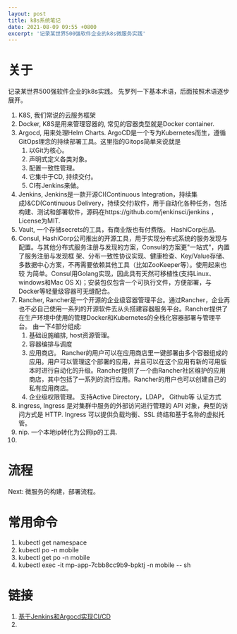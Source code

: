 ```yaml
---
layout: post
title: k8s系统笔记
date: 2021-08-09 09:55 +0800
excerpt: '记录某世界500强软件企业的k8s微服务实践'
---
```


# 关于
记录某世界500强软件企业的k8s实践。 先罗列一下基本术语，后面按照术语逐步展开。

1. K8S, 我们常说的云服务框架
2. Docker, K8S是用来管理容器的, 常见的容器类型就是Docker container.
3. Argocd, 用来处理Helm Charts.  ArgoCD是一个专为Kubernetes而生，遵循GitOps理念的持续部署工具。这里指的Gitops简单来说就是
   1. 以Git为核心。
   2. 声明式定义各类对象。
   3. 配置一致性管理。
   4. 它集中于CD, 持续交付。
   5. CI有Jenkins来做。
4. Jenkins, Jenkins是一款开源CI(Continuous Integration，持续集成)&CD(Continuous Delivery，持续交付)软件，用于自动化各种任务，包括构建、测试和部署软件，源码在https://github.com/jenkinsci/jenkins ，License为MIT.
1. Vault, 一个存储secrets的工具，有商业版也有付费版。 HashiCorp出品.
2. Consul, HashiCorp公司推出的开源工具，用于实现分布式系统的服务发现与配置。与其他分布式服务注册与发现的方案，Consul的方案更"一站式"，内置了服务注册与发现框 架、分布一致性协议实现、健康检查、Key/Value存储、多数据中心方案，不再需要依赖其他工具（比如ZooKeeper等）。使用起来也较 为简单。Consul用Golang实现，因此具有天然可移植性(支持Linux、windows和Mac OS X)；安装包仅包含一个可执行文件，方便部署，与Docker等轻量级容器可无缝配合。
3. Rancher, Rancher是一个开源的企业级容器管理平台。通过Rancher，企业再也不必自己使用一系列的开源软件去从头搭建容器服务平台。Rancher提供了在生产环境中使用的管理Docker和Kubernetes的全栈化容器部署与管理平台。 由一下4部分组成:
   1.  基础设施编排, host资源管理。
   2.  容器编排与调度
   3.  应用商店。 Rancher的用户可以在应用商店里一键部署由多个容器组成的应用。用户可以管理这个部署的应用，并且可以在这个应用有新的可用版本时进行自动化的升级。Rancher提供了一个由Rancher社区维护的应用商店，其中包括了一系列的流行应用。Rancher的用户也可以创建自己的私有应用商店。
   4.  企业级权限管理。 支持Active Directory，LDAP， Github等 认证方式
4. ingress, Ingress 是对集群中服务的外部访问进行管理的 API 对象，典型的访问方式是 HTTP. Ingress 可以提供负载均衡、SSL 终结和基于名称的虚拟托管。
5. nip. 一个本地ip转化为公网ip的工具.
6.


# 流程

Next:
微服务的构建，部署流程。

# 常用命令

1. kubectl get namespace
2. kubectl po -n mobile
3. kubectl get po -n mobile
4. kubectl exec -it mp-app-7cbb8cc9b9-bpktj -n mobile -- sh



# 链接
1. [基于Jenkins和Argocd实现CI/CD](https://cloud.tencent.com/developer/article/1755628)
2.
